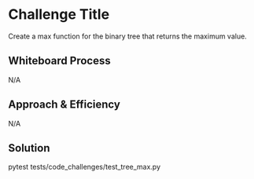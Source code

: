 # Challenge Title
<!-- Description of the challenge -->
Create a max function for the binary tree that returns the maximum value.
## Whiteboard Process
<!-- Embedded whiteboard image -->
N/A
## Approach & Efficiency
<!-- What approach did you take? Why? What is the Big O space/time for this approach? -->
N/A
## Solution
<!-- Show how to run your code, and examples of it in action -->
pytest tests/code_challenges/test_tree_max.py

